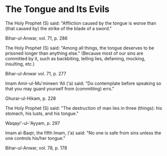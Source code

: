 The Tongue and Its Evils
========================

The Holy Prophet (S) said: "Affliction caused by the tongue is worse
than (that caused by) the strike of the blade of a sword."

Bihar-ul-Anwar, vol. 71, p. 286

The Holy Prophet (S) said: "Among all things, the tongue deserves to be
prisoned longer than anything else." (Because most of our sins are
committed by it, such as backbiting, telling lies, defaming, mocking,
insulting, etc.)

Bihar-ul-Anwar vol. 71, p. 277

Imam Amir-ul-Mu'mineen ‘Ali (‘a) said: "Do contemplate before speaking
so that you may guard yourself from (committing) errs."

Ghurar-ul-Hikam, p. 228

The Holy Prophet (S) said: "The destruction of man lies in three
(things): his stomach, his lusts, and his tongue."

Waqayi'-ul-'Ayyam, p. 297

Imam al-Baqir, the fifth Imam, (‘a) said: "No one is safe from sins
unless the one controls his/her tongue."

Bihar-ul-Anwar, vol. 78, p. 178


